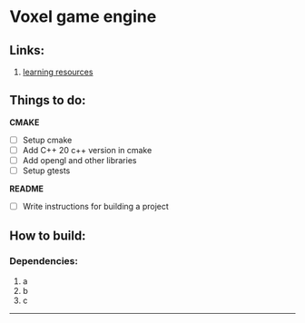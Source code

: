 # Voxel game engine

## Links:
1. [learning resources](./docs/resources.md)

## Things to do:

**CMAKE**

- [ ] Setup cmake
- [ ] Add C++ 20 c++ version in cmake
- [ ] Add opengl and other libraries
- [ ] Setup gtests

**README**
- [ ] Write instructions for building a project

## How to build:

### Dependencies:
1. a
2. b
3. c

--------------------------------------------------------------

